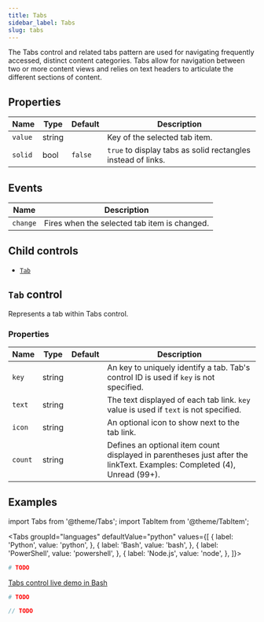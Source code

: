 ```yaml
---
title: Tabs
sidebar_label: Tabs
slug: tabs
---
```


The Tabs control and related tabs pattern are used for navigating frequently accessed, distinct content categories. Tabs allow for navigation between two or more content views and relies on text headers to articulate the different sections of content.

## Properties

| Name            | Type   | Default | Description |
| --------------- | ------ | ------- | ----------- |
| `value`         | string |         | Key of the selected tab item. |
| `solid`         | bool   | `false` | `true` to display tabs as solid rectangles instead of links. |

## Events

| Name      | Description |
| --------- | ----------- |
| `change`  | Fires when the selected tab item is changed. |

## Child controls

* [`Tab`](#tab-control)

## `Tab` control

Represents a tab within Tabs control.

### Properties

| Name            | Type   | Default | Description |
| --------------- | ------ | ------- | ----------- |
| `key`           | string |         | An key to uniquely identify a tab. Tab's control ID is used if `key` is not specified.  |
| `text`          | string |         | The text displayed of each tab link. `key` value is used if `text` is not specified. |
| `icon`          | string |         | An optional icon to show next to the tab link. |
| `count`         | string |         | Defines an optional item count displayed in parentheses just after the linkText. Examples: Completed (4), Unread (99+). |

## Examples

import Tabs from '@theme/Tabs';
import TabItem from '@theme/TabItem';

<Tabs groupId="languages" defaultValue="python" values={[
  { label: 'Python', value: 'python', },
  { label: 'Bash', value: 'bash', },
  { label: 'PowerShell', value: 'powershell', },
  { label: 'Node.js', value: 'node', },
]}>

<TabItem value="python">

```python
# TODO
```

</TabItem>

<TabItem value="bash">

[Tabs control live demo in Bash](https://repl.it/@pglet/bash-tabs-example)

</TabItem>

<TabItem value="powershell">

```powershell
# TODO
```

</TabItem>

<TabItem value="node">

```javascript
// TODO
```

</TabItem>

</Tabs>